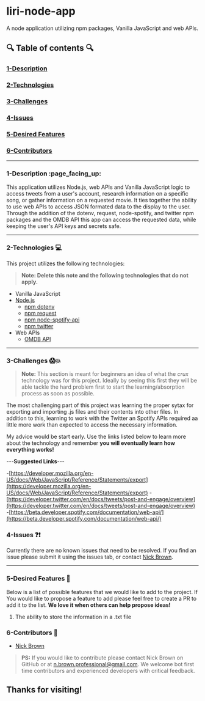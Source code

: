 # liri-node-app
A node application utilizing npm packages, Vanilla JavaScript and web APIs.

## :mag: Table of contents :mag:

  

### [1-Description](https://github.com/nick-d-brown/liri-node-app#Description)
### [2-Technologies](https://github.com/nick-d-brown/liri-node-app#Technologies)
### [3-Challenges](https://github.com/nick-d-brown/liri-node-app#Challenges)
### [4-Issues](https://github.com/nick-d-brown/liri-node-app#Issues)
### [5-Desired Features](https://github.com/nick-d-brown/liri-node-app#Desired-Features)
### [6-Contributors](https://github.com/nick-d-brown/liri-node-app#Contributors)

 ---

### 1-Description :page\_facing\_up:

This application utilizes Node.js, web APIs and Vanilla JavaScript logic to access tweets from a user's account, research information on a specific song, or gather information on a requested movie. It ties together the ability to use web APIs to access JSON formated data to the display to the user. Through the addition of the dotenv, request, node-spotify, and twitter npm packages and the OMDB API this app can access the requested data, while keeping the user's API keys and secrets safe.  


---


### 2-Technologies  :computer:

  This project utilizes the following technologies:
  > **Note: Delete this note and the following technologies that do not apply.**



- Vanilla JavaScript
- [Node.js](https://nodejs.org/en/)
    - [npm dotenv](https://www.npmjs.com/package/dotenv)
    - [npm request](https://www.npmjs.com/package/request)
    - [npm node-spotify-api](https://www.npmjs.com/package/node-spotify-api)
    - [npm twitter](https://www.npmjs.com/package/twitter)
- Web APIs
    - [OMDB API](http://www.omdbapi.com/)

---

### 3-Challenges :scream::boom:

> **Note:** This section is meant for beginners an idea of what the *crux* technology was for this project. Ideally by seeing this first they will be able tackle the hard problem first to start the learning/absorption process as soon as possible.

The most challenging part of this project was learning the proper sytax for exporting and importing .js files and their contents into other files. In addition to this, learning to work with the Twitter an Spotify APIs required aa little more work than expected to access the necessary information. 

My advice would be start early. Use the links listed below to learn more about the technology and remember **you will eventually learn how everything works!**

---**Suggested Links**---

-[https://developer.mozilla.org/en-US/docs/Web/JavaScript/Reference/Statements/export](https://developer.mozilla.org/en-US/docs/Web/JavaScript/Reference/Statements/export)
-[https://developer.twitter.com/en/docs/tweets/post-and-engage/overview](https://developer.twitter.com/en/docs/tweets/post-and-engage/overview)
-[https://beta.developer.spotify.com/documentation/web-api/](https://beta.developer.spotify.com/documentation/web-api/)


### 4-Issues :question::exclamation:

  Currently there are no known issues that need to be resolved. If you find an issue please submit it using the issues tab, or contact [Nick Brown](https://github.com/nick-d-brown/).

---

### 5-Desired Features :star2:

  Below is a list of possible features that we would like to add to the project. If You would like to propose a feature to add please feel free to create a PR to add it to the list. **We love it when others can help propose ideas!**

1.	The ability to store the information in a .txt file


### 6-Contributors :raised_hands:

- [Nick Brown](https://github.com/nick-d-brown/)

> **PS:** If you would like to contribute please contact Nick Brown on GitHub or at n.brown.professional@gmail.com. We welcome bot first time contributors and experienced developers with critical feedback. 


## Thanks for visiting!
